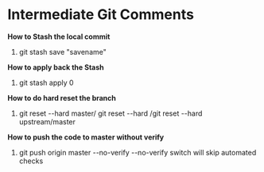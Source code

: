 **Intermediate Git Comments**
============================
**How to Stash the local commit**
1. git stash save "savename"

**How to apply back the Stash**
1. git stash apply 0

**How to do hard reset the branch**
1. git reset --hard master/ git reset --hard <branchname> /git reset --hard upstream/master
  
 **How to push the code to master without verify**
1. git push origin master --no-verify
  --no-verify switch will skip automated checks
  

